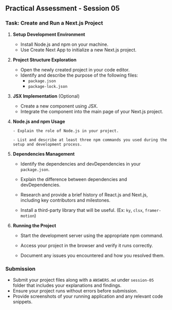 ## Practical Assessment - Session 05

### Task: Create and Run a Next.js Project

1.  **Setup Development Environment**

    - Install Node.js and npm on your machine.
    - Use Create Next App to initialize a new Next.js project.

2.  **Project Structure Exploration**

    - Open the newly created project in your code editor.
    - Identify and describe the purpose of the following files:
      - `package.json`
      - `package-lock.json`

3.  **JSX Implementation** (Optional)

    - Create a new component using JSX.
    - Integrate the component into the main page of your Next.js project.

4.  **Node.js and npm Usage**

        - Explain the role of Node.js in your project.

    <!--
                 Server-Side Rendering (SSR):

                      Next.js leverages Node.js to perform server-side rendering. This means that when a user requests a page, the server generates the HTML on the server side and sends it to the client. This improves performance and SEO since the content is rendered before it reaches the browser.

                 API Routes:
                 Middleware and Custom Server:
                 Development and Build Tools: -->

        - List and describe at least three npm commands you used during the setup and development process.

    <!--
                npm install - npm install to the project
                npm update - update npm version
                npm run dev - serve the development mode
                npm run build - production mode build
                npm run start - serve the built production  mode (this mode does not show any logs) -->

5.  **Dependencies Management**

    - Identify the dependencies and devDependencies in your `package.json`.
    - Explain the difference between dependencies and devDependencies.


        <!--    dependencies - Core Libraries
                dev dependencies - 3rd party libraries
                eslint - libraries that fix syntax errors.-->

    - Research and provide a brief history of React.js and Next.js, including key contributors and milestones.

         <!-- React.js
      
             2011: Jordan Walke, a software engineer at Facebook, created the first version of React, initially called "FaxJS." It was used internally for Facebook's news feed.
             2012: Integrated to Instagram
             2013: React was open-sourced at JSConf US. This marked its official release to the public.
             2015: React Native was introduced, allowing developers to build mobile applications using React.
             2017: React Fiber, a complete rewrite of the React core algorithm, was released to improve performance and flexibility.
             Key contributors include Jordan Walke, Pete Hunt, and the broader Facebook engineering team.
      
         Next.js
      
             2016: Next.js was released by Vercel (formerly ZEIT), created by Guillermo Rauch.
             2017: Version 2 introduced static site generation and improved performance.
             2018: Version 7 brought dynamic imports and automatic static optimization.
             2020: Version 9.3 introduced Incremental Static Regeneration (ISR), allowing static pages to be updated after build time.
             Key contributors include Guillermo Rauch and the Vercel team3. 
      
             Dan Abramov's Contributions to React.js and Next.js
      
                 Main person behind te react transform.
                 core contributor of React and the creator of Redux | React Hot Loader
                 Dan Abramov is a prominent figure in the React.js community, known for his significant contributions to the development and evolution of React.js. Here are some key highlights:
      
                 React.js Contributions
      
                     Redux: Dan Abramov co-created Redux, a state management library for JavaScript applications, which has become a fundamental tool for managing state in React applications1.
                     Create React App: He developed Create React App, a tool that simplifies the setup of new React projects by providing a standardized build configuration2.
                     React Team: Dan joined the React team at Facebook, where he has been instrumental in shaping the direction of React, contributing to its core development and documentation3.
      
                 Next.js Contributions
      
                      While Dan Abramov is primarily known for his work on React.js, he has also influenced the broader ecosystem, including frameworks like Next.js. His work on improving React's capabilities indirectly benefits frameworks like Next.js, which rely on React for building server-side rendered and statically generated applications1.
      
                      Dan's contributions have helped make React.js and its ecosystem more accessible and powerful, enabling developers to build complex applications with ease. -->

    - Install a third-party library that will be useful. (Ex: `ky`, `clsx`, `framer-motion`)
    <!--
                       ky installed using npm i ky (mpm install --save ky) -->

6.  **Running the Project**

    - Start the development server using the appropriate npm command.
    - Access your project in the browser and verify it runs correctly.
    - Document any issues you encountered and how you resolved them.

         <!-- after i creating my first component and after importing it to my index file(page.js) i created a home2 function and exported it along with the default home function. it returned errors then i fighured that out it can be export only one default function then i commented it and added only <MyFirstComponent/> to default home function's top. then is executed without any errors.(screenshot - adding component to main js file.jpeg.jpg) -->

### Submission

- Submit your project files along with a `ANSWERS.md` under `session-05` folder that includes your explanations and findings.
- Ensure your project runs without errors before submission.
- Provide screenshots of your running application and any relevant code snippets.

